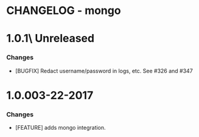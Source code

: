 # CHANGELOG - mongo

1.0.1\ Unreleased
==================

### Changes

* [BUGFIX] Redact username/password in logs, etc. See #326 and #347

1.0.003-22-2017
==================

### Changes

* [FEATURE] adds mongo integration.
